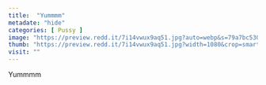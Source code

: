 ```yaml
---
title:  "Yummmm"
metadate: "hide"
categories: [ Pussy ]
image: "https://preview.redd.it/7i14vwux9aq51.jpg?auto=webp&s=79a7bc5305135df32b6e3e02071cc1037f9b0b88"
thumb: "https://preview.redd.it/7i14vwux9aq51.jpg?width=1080&crop=smart&auto=webp&s=533ab51b29e03dfe5fdc83b855f6240fd1ed45f3"
visit: ""
---
```

Yummmm
